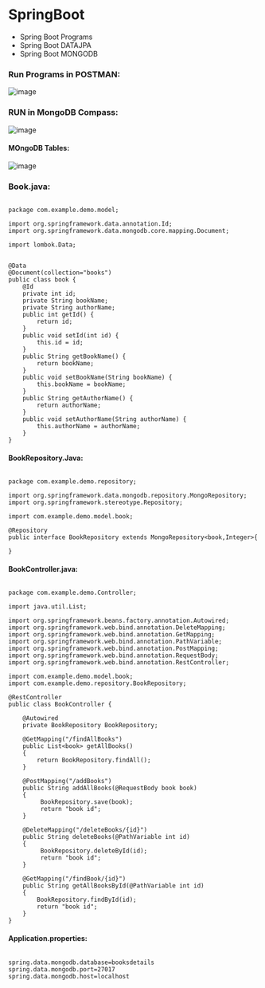 # SpringBoot

 * Spring Boot Programs
 * Spring Boot DATAJPA 
 * Spring Boot MONGODB 
 
 ### Run Programs in POSTMAN:

![image](https://user-images.githubusercontent.com/11579239/87849964-3c7e7d80-c90a-11ea-8b24-36b73c16ae01.png)

### RUN in MongoDB Compass:

![image](https://user-images.githubusercontent.com/11579239/87850005-810a1900-c90a-11ea-993b-cb6d02fc9afd.png)

#### MOngoDB Tables:

![image](https://user-images.githubusercontent.com/11579239/87850017-967f4300-c90a-11ea-98bb-11c761700c75.png)


### Book.java:

```

package com.example.demo.model;

import org.springframework.data.annotation.Id;
import org.springframework.data.mongodb.core.mapping.Document;

import lombok.Data;


@Data
@Document(collection="books")
public class book {
	@Id
	private int id;
	private String bookName;
	private String authorName;
	public int getId() {
		return id;
	}
	public void setId(int id) {
		this.id = id;
	}
	public String getBookName() {
		return bookName;
	}
	public void setBookName(String bookName) {
		this.bookName = bookName;
	}
	public String getAuthorName() {
		return authorName;
	}
	public void setAuthorName(String authorName) {
		this.authorName = authorName;
	}
}
```

#### BookRepository.Java:

```

package com.example.demo.repository;

import org.springframework.data.mongodb.repository.MongoRepository;
import org.springframework.stereotype.Repository;

import com.example.demo.model.book;

@Repository
public interface BookRepository extends MongoRepository<book,Integer>{

}

```

#### BookController.java:

```

package com.example.demo.Controller;

import java.util.List;

import org.springframework.beans.factory.annotation.Autowired;
import org.springframework.web.bind.annotation.DeleteMapping;
import org.springframework.web.bind.annotation.GetMapping;
import org.springframework.web.bind.annotation.PathVariable;
import org.springframework.web.bind.annotation.PostMapping;
import org.springframework.web.bind.annotation.RequestBody;
import org.springframework.web.bind.annotation.RestController;

import com.example.demo.model.book;
import com.example.demo.repository.BookRepository;

@RestController
public class BookController {
	
	@Autowired
	private BookRepository BookRepository;
	
	@GetMapping("/findAllBooks")
	public List<book> getAllBooks()
	{
		return BookRepository.findAll();
	}
	
	@PostMapping("/addBooks")
	public String addAllBooks(@RequestBody book book)
	{
		 BookRepository.save(book);
		 return "book id";
	}
	
	@DeleteMapping("/deleteBooks/{id}")
	public String deleteBooks(@PathVariable int id)
	{
		 BookRepository.deleteById(id);
		 return "book id";
	}
	
	@GetMapping("/findBook/{id}")
	public String getAllBooksById(@PathVariable int id)
	{
		BookRepository.findById(id);
		return "book id";
	}
}

```

#### Application.properties:

```

spring.data.mongodb.database=booksdetails
spring.data.mongodb.port=27017
spring.data.mongodb.host=localhost

```





